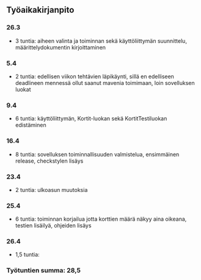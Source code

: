 ## Työaikakirjanpito

### 26.3
* 3 tuntia: aiheen valinta ja toiminnan sekä käyttöliittymän suunnittelu, määrittelydokumentin kirjoittaminen

### 5.4
* 2 tuntia: edellisen viikon tehtävien läpikäynti, sillä en edelliseen deadlineen mennessä ollut saanut mavenia toimimaan, loin sovelluksen luokat

### 9.4
* 6 tuntia: käyttöliittymän, Kortit-luokan sekä KortitTestiluokan edistäminen

### 16.4
* 8 tuntia: sovelluksen toiminnallisuuden valmistelua, ensimmäinen release, checkstylen lisäys

### 23.4
* 2 tuntia: ulkoasun muutoksia

### 25.4
* 6 tuntia: toiminnan korjailua jotta korttien määrä näkyy aina oikeana, testien lisäilyä, ohjeiden lisäys

### 26.4
* 1,5 tuntia: 

### **Työtuntien summa: 28,5** 
